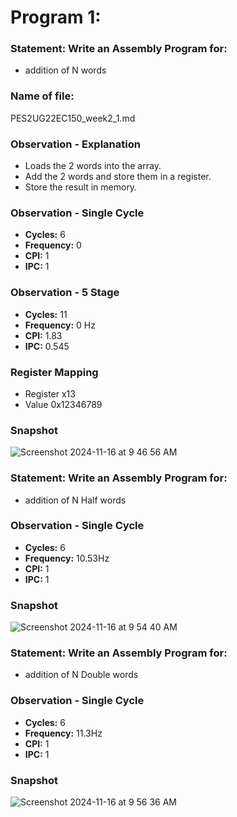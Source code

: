 
# Program 1: 
### Statement: Write an Assembly Program for:
- addition of N words
  
### Name of file:
PES2UG22EC150_week2_1.md 

### Observation - Explanation
- Loads the 2 words into the array. 
- Add the 2 words and store them in a register.
- Store the result in memory. 

### Observation - Single Cycle
- **Cycles:** 6
- **Frequency:** 0
- **CPI:** 1
- **IPC:** 1

### Observation - 5 Stage
- **Cycles:** 11
- **Frequency:** 0 Hz
- **CPI:** 1.83
- **IPC:** 0.545

### Register Mapping
- Register x13 
- Value 0x12346789

### Snapshot
![Screenshot 2024-11-16 at 9 46 56 AM](https://github.com/user-attachments/assets/299b1e1f-8f24-470d-845a-bd2fba5a52c0) 


### Statement: Write an Assembly Program for:
- addition of N Half words 

### Observation - Single Cycle
- **Cycles:** 6
- **Frequency:** 10.53Hz
- **CPI:** 1
- **IPC:** 1


### Snapshot
![Screenshot 2024-11-16 at 9 54 40 AM](https://github.com/user-attachments/assets/a4b60c39-d61f-42ba-8c4e-997012b0fb36)

### Statement: Write an Assembly Program for:
- addition of N Double words

### Observation - Single Cycle
- **Cycles:** 6
- **Frequency:** 11.3Hz
- **CPI:** 1
- **IPC:** 1

 ### Snapshot
 ![Screenshot 2024-11-16 at 9 56 36 AM](https://github.com/user-attachments/assets/b0aa8045-bde5-4473-921e-017afea86ac9)

 




